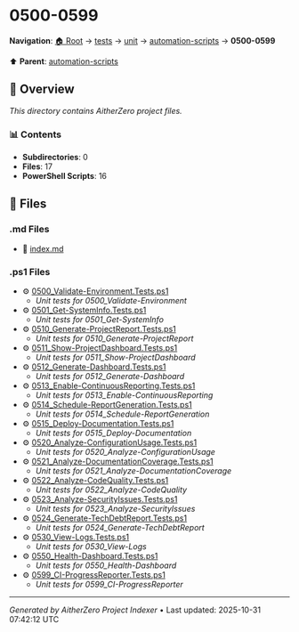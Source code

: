 # 0500-0599

**Navigation**: [🏠 Root](../../../../index.md) → [tests](../../../index.md) → [unit](../../index.md) → [automation-scripts](../index.md) → **0500-0599**

⬆️ **Parent**: [automation-scripts](../index.md)

## 📖 Overview

*This directory contains AitherZero project files.*

### 📊 Contents

- **Subdirectories**: 0
- **Files**: 17
- **PowerShell Scripts**: 16

## 📄 Files

### .md Files

- 📝 [index.md](./index.md)

### .ps1 Files

- ⚙️ [0500_Validate-Environment.Tests.ps1](./0500_Validate-Environment.Tests.ps1)
  - *Unit tests for 0500_Validate-Environment*
- ⚙️ [0501_Get-SystemInfo.Tests.ps1](./0501_Get-SystemInfo.Tests.ps1)
  - *Unit tests for 0501_Get-SystemInfo*
- ⚙️ [0510_Generate-ProjectReport.Tests.ps1](./0510_Generate-ProjectReport.Tests.ps1)
  - *Unit tests for 0510_Generate-ProjectReport*
- ⚙️ [0511_Show-ProjectDashboard.Tests.ps1](./0511_Show-ProjectDashboard.Tests.ps1)
  - *Unit tests for 0511_Show-ProjectDashboard*
- ⚙️ [0512_Generate-Dashboard.Tests.ps1](./0512_Generate-Dashboard.Tests.ps1)
  - *Unit tests for 0512_Generate-Dashboard*
- ⚙️ [0513_Enable-ContinuousReporting.Tests.ps1](./0513_Enable-ContinuousReporting.Tests.ps1)
  - *Unit tests for 0513_Enable-ContinuousReporting*
- ⚙️ [0514_Schedule-ReportGeneration.Tests.ps1](./0514_Schedule-ReportGeneration.Tests.ps1)
  - *Unit tests for 0514_Schedule-ReportGeneration*
- ⚙️ [0515_Deploy-Documentation.Tests.ps1](./0515_Deploy-Documentation.Tests.ps1)
  - *Unit tests for 0515_Deploy-Documentation*
- ⚙️ [0520_Analyze-ConfigurationUsage.Tests.ps1](./0520_Analyze-ConfigurationUsage.Tests.ps1)
  - *Unit tests for 0520_Analyze-ConfigurationUsage*
- ⚙️ [0521_Analyze-DocumentationCoverage.Tests.ps1](./0521_Analyze-DocumentationCoverage.Tests.ps1)
  - *Unit tests for 0521_Analyze-DocumentationCoverage*
- ⚙️ [0522_Analyze-CodeQuality.Tests.ps1](./0522_Analyze-CodeQuality.Tests.ps1)
  - *Unit tests for 0522_Analyze-CodeQuality*
- ⚙️ [0523_Analyze-SecurityIssues.Tests.ps1](./0523_Analyze-SecurityIssues.Tests.ps1)
  - *Unit tests for 0523_Analyze-SecurityIssues*
- ⚙️ [0524_Generate-TechDebtReport.Tests.ps1](./0524_Generate-TechDebtReport.Tests.ps1)
  - *Unit tests for 0524_Generate-TechDebtReport*
- ⚙️ [0530_View-Logs.Tests.ps1](./0530_View-Logs.Tests.ps1)
  - *Unit tests for 0530_View-Logs*
- ⚙️ [0550_Health-Dashboard.Tests.ps1](./0550_Health-Dashboard.Tests.ps1)
  - *Unit tests for 0550_Health-Dashboard*
- ⚙️ [0599_CI-ProgressReporter.Tests.ps1](./0599_CI-ProgressReporter.Tests.ps1)
  - *Unit tests for 0599_CI-ProgressReporter*

---

*Generated by AitherZero Project Indexer* • Last updated: 2025-10-31 07:42:12 UTC

